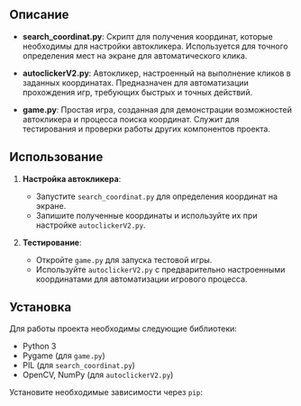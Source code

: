 ## Описание

- **search_coordinat.py**: Скрипт для получения координат, которые необходимы для настройки автокликера. Используется для точного определения мест на экране для автоматического клика.

- **autoclickerV2.py**: Автокликер, настроенный на выполнение кликов в заданных координатах. Предназначен для автоматизации прохождения игр, требующих быстрых и точных действий.

- **game.py**: Простая игра, созданная для демонстрации возможностей автокликера и процесса поиска координат. Служит для тестирования и проверки работы других компонентов проекта.

## Использование

1. **Настройка автокликера**:
   - Запустите `search_coordinat.py` для определения координат на экране.
   - Запишите полученные координаты и используйте их при настройке `autoclickerV2.py`.

2. **Тестирование**:
   - Откройте `game.py` для запуска тестовой игры.
   - Используйте `autoclickerV2.py` с предварительно настроенными координатами для автоматизации игрового процесса.

## Установка

Для работы проекта необходимы следующие библиотеки:

- Python 3
- Pygame (для `game.py`)
- PIL (для `search_coordinat.py`)
- OpenCV, NumPy (для `autoclickerV2.py`)

Установите необходимые зависимости через `pip`:

